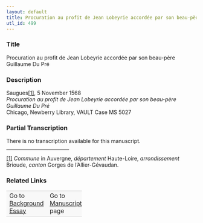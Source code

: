 ```yaml
---  
layout: default  
title: Procuration au profit de Jean Lobeyrie accordée par son beau-père Guillaume Du Pré  
utl_id: 499
---
```


### Title

Procuration au profit de Jean Lobeyrie accordée par son beau-père Guillaume Du Pré

### Description

<p>Saugues<a href="#_ftn1" name="_ftnref1" title="" id="_ftnref1">[1]</a>, 5 November 1568<br /><em>Procuration au profit de Jean Lobeyrie accordée par son beau-père Guillaume Du Pré</em><br />
Chicago, Newberry Library, VAULT Case MS 5027</p>



### Partial Transcription

<p>There is no transcription available for this manuscript.</p>
<div>
<hr align="left" size="1" width="33%" /><div id="ftn1"><a href="#_ftnref1" name="_ftn1" title="" id="_ftn1">[1]</a> <em>Commune</em> in Auvergne, <em>département</em> Haute-Loire, <em>arrondissement</em> Brioude, <em>canton</em> Gorges de l’Allier-Gévaudan.</div>
</div>



### Related Links

<table border="0.5" cellpadding="1" cellspacing="1" style="width: 200px; background-color:#F8F8F8;">
    <tbody style="border-color:#ccc">
        <tr style="border-color:#ccc">
            <td>Go to <a href="https://french.newberry.t-pen.org/essay/499" target="_blank">Background Essay</a></td>
            <td>Go to <a href="https://french.newberry.t-pen.org/www/record.html?id=499" target="_blank">Manuscript</a> page</td>
        </tr>
    </tbody>
</table>
